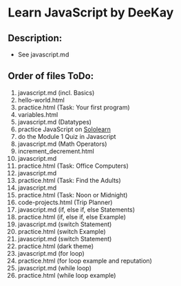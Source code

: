 <h1>Learn JavaScript by DeeKay</h1>
<h2>Description:</h2>
<ul>
    <li>See javascript.md</li>
</ul>
<h2>Order of files ToDo:</h2>
<ol>
    <li>javascript.md (incl. Basics)</li>    
    <li>hello-world.html</li>
    <li>practice.html (Task: Your first program)</li>
    <li>variables.html</li>
    <li>javascript.md (Datatypes)</li>
    <li>practice JavaScript on <a href="https://www.sololearn.com/">Sololearn</a></li>
    <li>do the Module 1 Quiz in Javascript</li>
    <li>javascript.md (Math Operators)</li>
    <li>increment_decrement.html</li>
    <li>javascript.md</li>
    <li>practice.html (Task: Office Computers)</li>
    <li>javascript.md</li>
    <li>practice.html (Task: Find the Adults)</li>
    <li>javascript.md</li>
    <li>practice.html (Task: Noon or Midnight)</li>
    <li>code-projects.html (Trip Planner)</li>
    <li>javascript.md (if, else if, else Statements)</li>
    <li>practice.html (if, else if, else Example)</li>
    <li>javascript.md (switch Statement)</li>
    <li>practice.html (switch Example)</li>
    <li>javascript.md (switch Statement)</li>
    <li>practice.html (dark theme)</li>
    <li>javascript.md (for loop)</li>
    <li>practice.html (for loop example and reputation)</li>
    <li>javascript.md (while loop)</li>
    <li>practice.html (while loop example)</li>
</ol>
